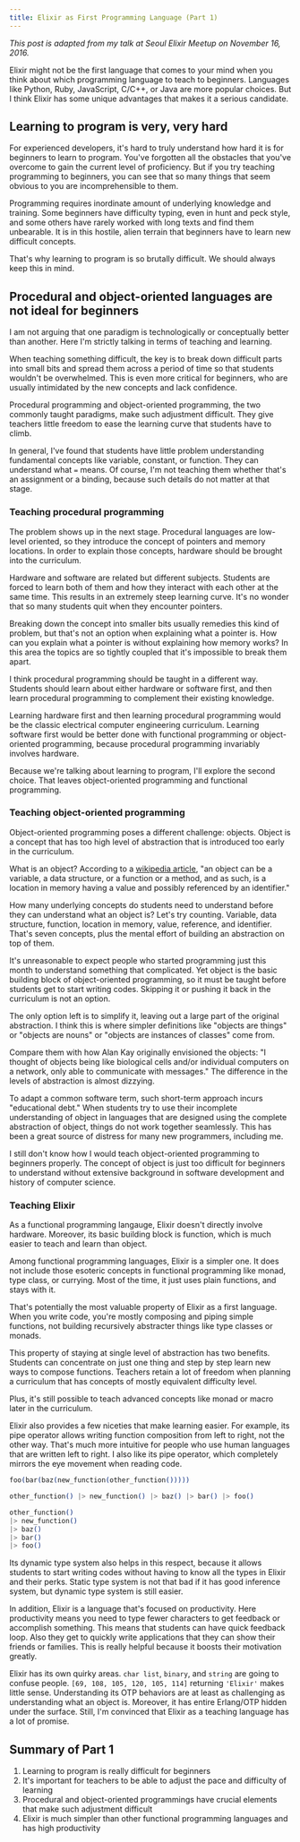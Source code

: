 ```yaml
---
title: Elixir as First Programming Language (Part 1)
---
```


*This post is adapted from my talk at Seoul Elixir Meetup on November 16, 2016.*

Elixir might not be the first language that comes to your mind when you think about which programming language to teach to beginners. Languages like Python, Ruby, JavaScript, C/C++, or Java are more popular choices. But I think Elixir has some unique advantages that makes it a serious candidate.

<!--more-->

## Learning to program is very, very hard

For experienced developers, it's hard to truly understand  how hard it is for beginners to learn to program. You've  forgotten all the obstacles that you've overcome to gain the current level of proficiency. But if you try teaching programming to beginners, you can see that so many things that seem obvious to you are incomprehensible to them.

Programming requires inordinate amount of underlying knowledge and training. Some beginners have difficulty typing, even in hunt and peck style, and some others have rarely worked with long texts and find them unbearable. It is in this hostile, alien terrain that beginners have to learn new difficult concepts.

That's why learning to program is so brutally difficult. We should always keep this in mind.

## Procedural and object-oriented languages are not ideal for beginners

I am not arguing that one paradigm is technologically or conceptually better than another. Here I'm strictly talking in terms of teaching and learning.

When teaching something difficult, the key is to break down difficult parts into small bits and spread them across a period of time so that students wouldn't be overwhelmed. This is even more critical for beginners, who are usually intimidated by the new concepts and lack confidence. 

Procedural programming and object-oriented programming, the two commonly taught paradigms, make such adjustment difficult. They give teachers little freedom to ease the learning curve that students have to climb.

In general, I've found that students have little problem understanding fundamental concepts like variable, constant, or function. They can understand what `=` means. Of course, I'm not teaching them whether that's an assignment or a binding, because such details do not matter at that stage.

### Teaching procedural programming

The problem shows up in the next stage. Procedural languages are low-level oriented, so they introduce the concept of pointers and memory locations. In order to explain those concepts, hardware should be brought into the curriculum. 

Hardware and software are related but different subjects. Students are forced to learn both of them and how they interact with each other at the same time. This results in an extremely steep learning curve. It's no wonder that so many students quit when they encounter pointers.

Breaking down the concept into smaller bits usually remedies this kind of problem, but that's not an option when explaining what a pointer is. How can you explain what a pointer is without explaining how memory works? In this area the topics are so tightly coupled that it's impossible to break them apart.

I think procedural programming should be taught in a different way. Students should learn about either hardware or software first, and then learn procedural programming to complement their existing knowledge. 

Learning hardware first and then learning procedural programming would be the classic electrical computer engineering curriculum. Learning software first would be better done with functional programming or object-oriented programming, because procedural programming invariably involves hardware.

Because we're talking about learning to program, I'll explore the second choice. That leaves object-oriented programming and functional programming.

### Teaching object-oriented programming

Object-oriented programming poses a different challenge: objects. Object is a concept that has too high level of abstraction that is introduced too early in the curriculum. 

What is an object? According to a [wikipedia article](https://www.wikiwand.com/en/Object_(computer_science)), "an object can be a variable, a data structure, or a function or a method, and as such, is a location in memory having a value and possibly referenced by an identifier."

How many underlying concepts do students need to understand before they can understand what an object is? Let's try counting. Variable, data structure, function, location in memory, value, reference, and identifier. That's seven concepts, plus the mental effort of building an abstraction on top of them. 

It's unreasonable to expect people who started programming just this month to understand something that complicated. Yet object is the basic building block of object-oriented programming, so it must be taught before students get to start writing codes. Skipping it or pushing it back in the curriculum is not an option.

The only option left is to simplify it, leaving out a large part of the original abstraction. I think this is where simpler definitions like "objects are things" or "objects are nouns" or "objects are instances of classes" come from.

Compare them with how Alan Kay originally envisioned the objects: "I thought of objects being like biological cells and/or individual computers on a network, only able to communicate with messages." The difference in the levels of abstraction is almost dizzying.

To adapt a common software term, such short-term approach incurs "educational debt." When students try to use their incomplete understanding of object in languages that are designed using the complete abstraction of object, things do not work together seamlessly. This has been a great source of distress for many new programmers, including me.

I still don't know how I would teach object-oriented programming to beginners properly. The concept of object is just too difficult for beginners to understand without extensive background in software development and history of computer science. 

### Teaching Elixir

As a functional programming langauge, Elixir doesn't directly involve hardware. Moreover, its basic building block is function, which is much easier to teach and learn than object. 

Among functional programming languages, Elixir is a simpler one. It does not include those esoteric concepts in functional programming like monad, type class, or currying. Most of the time, it just uses plain functions, and stays with it.

That's potentially the most valuable property of Elixir as a first language. When you write code, you're mostly composing and piping simple functions, not building recursively abstracter things like type classes or monads.

This property of staying at single level of abstraction has two benefits. Students can concentrate on just one thing and step by step learn new ways to compose functions. Teachers retain a lot of freedom when planning a curriculum that has concepts of mostly equivalent difficulty level.

Plus, it's still possible to teach advanced concepts like monad or macro later in the curriculum.

Elixir also provides a few niceties that make learning easier. For example, its pipe operator allows writing  function composition from left to right, not the other way. That's much more intuitive for people who use human languages that are written left to right. I also like its pipe operator, which completely mirrors the eye movement when reading code.

```elixir
foo(bar(baz(new_function(other_function()))))

other_function() |> new_function() |> baz() |> bar() |> foo()

other_function() 
|> new_function() 
|> baz() 
|> bar() 
|> foo()
```

Its dynamic type system also helps in this respect, because it allows students to start writing codes without having to know all the types in Elixir and their perks. Static type system is not that bad if it has good inference system, but dynamic type system is still easier.

In addition, Elixir is a language that's focused on productivity. Here productivity means you need to type fewer characters to get feedback or accomplish something. This means that students can have quick feedback loop. Also they get to quickly write applications that they can show their friends or families. This is really helpful because it boosts their motivation greatly.

Elixir has its own quirky areas. `char list`, `binary`, and `string` are going to confuse people. `[69, 108, 105, 120, 105, 114]` returning `'Elixir'` makes little sense. Understanding its OTP behaviors are at least as challenging as understanding what an object is. Moreover, it has entire Erlang/OTP hidden under the surface. Still, I'm convinced that Elixir as a teaching language has a lot of promise.

## Summary of Part 1

1. Learning to program is really difficult for beginners
2. It's important for teachers to be able to adjust the pace and difficulty of learning
3. Procedural and object-oriented programmings have crucial elements that make such adjustment difficult
4. Elixir is much simpler than other functional programming languages and has high productivity
